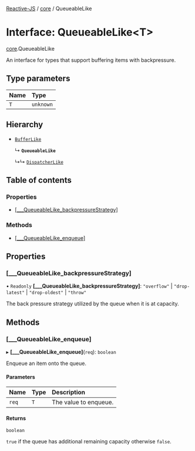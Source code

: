 [Reactive-JS](../README.md) / [core](../modules/core.md) / QueueableLike

# Interface: QueueableLike<T\>

[core](../modules/core.md).QueueableLike

An interface for types that support buffering items with backpressure.

## Type parameters

| Name | Type |
| :------ | :------ |
| `T` | `unknown` |

## Hierarchy

- [`BufferLike`](core.BufferLike.md)

  ↳ **`QueueableLike`**

  ↳↳ [`DispatcherLike`](core.DispatcherLike.md)

## Table of contents

### Properties

- [[\_\_\_QueueableLike\_backpressureStrategy]](core.QueueableLike.md#[___queueablelike_backpressurestrategy])

### Methods

- [[\_\_\_QueueableLike\_enqueue]](core.QueueableLike.md#[___queueablelike_enqueue])

## Properties

### [\_\_\_QueueableLike\_backpressureStrategy]

• `Readonly` **[\_\_\_QueueableLike\_backpressureStrategy]**: ``"overflow"`` \| ``"drop-latest"`` \| ``"drop-oldest"`` \| ``"throw"``

The back pressure strategy utilized by the queue when it is at capacity.

## Methods

### [\_\_\_QueueableLike\_enqueue]

▸ **[___QueueableLike_enqueue]**(`req`): `boolean`

Enqueue an item onto the queue.

#### Parameters

| Name | Type | Description |
| :------ | :------ | :------ |
| `req` | `T` | The value to enqueue. |

#### Returns

`boolean`

`true` if the queue has additional remaining capacity otherwise `false`.
